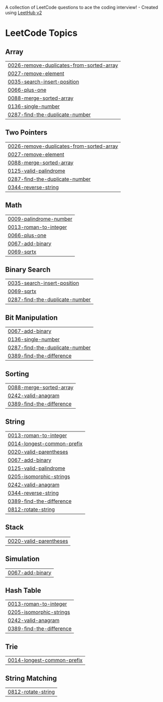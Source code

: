 A collection of LeetCode questions to ace the coding interview! - Created using [LeetHub v2](https://github.com/arunbhardwaj/LeetHub-2.0)
<!---LeetCode Topics Start-->
# LeetCode Topics
## Array
|  |
| ------- |
| [0026-remove-duplicates-from-sorted-array](https://github.com/ashishmishra75/leetcode-Practise/tree/master/0026-remove-duplicates-from-sorted-array) |
| [0027-remove-element](https://github.com/ashishmishra75/leetcode-Practise/tree/master/0027-remove-element) |
| [0035-search-insert-position](https://github.com/ashishmishra75/leetcode-Practise/tree/master/0035-search-insert-position) |
| [0066-plus-one](https://github.com/ashishmishra75/leetcode-Practise/tree/master/0066-plus-one) |
| [0088-merge-sorted-array](https://github.com/ashishmishra75/leetcode-Practise/tree/master/0088-merge-sorted-array) |
| [0136-single-number](https://github.com/ashishmishra75/leetcode-Practise/tree/master/0136-single-number) |
| [0287-find-the-duplicate-number](https://github.com/ashishmishra75/leetcode-Practise/tree/master/0287-find-the-duplicate-number) |
## Two Pointers
|  |
| ------- |
| [0026-remove-duplicates-from-sorted-array](https://github.com/ashishmishra75/leetcode-Practise/tree/master/0026-remove-duplicates-from-sorted-array) |
| [0027-remove-element](https://github.com/ashishmishra75/leetcode-Practise/tree/master/0027-remove-element) |
| [0088-merge-sorted-array](https://github.com/ashishmishra75/leetcode-Practise/tree/master/0088-merge-sorted-array) |
| [0125-valid-palindrome](https://github.com/ashishmishra75/leetcode-Practise/tree/master/0125-valid-palindrome) |
| [0287-find-the-duplicate-number](https://github.com/ashishmishra75/leetcode-Practise/tree/master/0287-find-the-duplicate-number) |
| [0344-reverse-string](https://github.com/ashishmishra75/leetcode-Practise/tree/master/0344-reverse-string) |
## Math
|  |
| ------- |
| [0009-palindrome-number](https://github.com/ashishmishra75/leetcode-Practise/tree/master/0009-palindrome-number) |
| [0013-roman-to-integer](https://github.com/ashishmishra75/leetcode-Practise/tree/master/0013-roman-to-integer) |
| [0066-plus-one](https://github.com/ashishmishra75/leetcode-Practise/tree/master/0066-plus-one) |
| [0067-add-binary](https://github.com/ashishmishra75/leetcode-Practise/tree/master/0067-add-binary) |
| [0069-sqrtx](https://github.com/ashishmishra75/leetcode-Practise/tree/master/0069-sqrtx) |
## Binary Search
|  |
| ------- |
| [0035-search-insert-position](https://github.com/ashishmishra75/leetcode-Practise/tree/master/0035-search-insert-position) |
| [0069-sqrtx](https://github.com/ashishmishra75/leetcode-Practise/tree/master/0069-sqrtx) |
| [0287-find-the-duplicate-number](https://github.com/ashishmishra75/leetcode-Practise/tree/master/0287-find-the-duplicate-number) |
## Bit Manipulation
|  |
| ------- |
| [0067-add-binary](https://github.com/ashishmishra75/leetcode-Practise/tree/master/0067-add-binary) |
| [0136-single-number](https://github.com/ashishmishra75/leetcode-Practise/tree/master/0136-single-number) |
| [0287-find-the-duplicate-number](https://github.com/ashishmishra75/leetcode-Practise/tree/master/0287-find-the-duplicate-number) |
| [0389-find-the-difference](https://github.com/ashishmishra75/leetcode-Practise/tree/master/0389-find-the-difference) |
## Sorting
|  |
| ------- |
| [0088-merge-sorted-array](https://github.com/ashishmishra75/leetcode-Practise/tree/master/0088-merge-sorted-array) |
| [0242-valid-anagram](https://github.com/ashishmishra75/leetcode-Practise/tree/master/0242-valid-anagram) |
| [0389-find-the-difference](https://github.com/ashishmishra75/leetcode-Practise/tree/master/0389-find-the-difference) |
## String
|  |
| ------- |
| [0013-roman-to-integer](https://github.com/ashishmishra75/leetcode-Practise/tree/master/0013-roman-to-integer) |
| [0014-longest-common-prefix](https://github.com/ashishmishra75/leetcode-Practise/tree/master/0014-longest-common-prefix) |
| [0020-valid-parentheses](https://github.com/ashishmishra75/leetcode-Practise/tree/master/0020-valid-parentheses) |
| [0067-add-binary](https://github.com/ashishmishra75/leetcode-Practise/tree/master/0067-add-binary) |
| [0125-valid-palindrome](https://github.com/ashishmishra75/leetcode-Practise/tree/master/0125-valid-palindrome) |
| [0205-isomorphic-strings](https://github.com/ashishmishra75/leetcode-Practise/tree/master/0205-isomorphic-strings) |
| [0242-valid-anagram](https://github.com/ashishmishra75/leetcode-Practise/tree/master/0242-valid-anagram) |
| [0344-reverse-string](https://github.com/ashishmishra75/leetcode-Practise/tree/master/0344-reverse-string) |
| [0389-find-the-difference](https://github.com/ashishmishra75/leetcode-Practise/tree/master/0389-find-the-difference) |
| [0812-rotate-string](https://github.com/ashishmishra75/leetcode-Practise/tree/master/0812-rotate-string) |
## Stack
|  |
| ------- |
| [0020-valid-parentheses](https://github.com/ashishmishra75/leetcode-Practise/tree/master/0020-valid-parentheses) |
## Simulation
|  |
| ------- |
| [0067-add-binary](https://github.com/ashishmishra75/leetcode-Practise/tree/master/0067-add-binary) |
## Hash Table
|  |
| ------- |
| [0013-roman-to-integer](https://github.com/ashishmishra75/leetcode-Practise/tree/master/0013-roman-to-integer) |
| [0205-isomorphic-strings](https://github.com/ashishmishra75/leetcode-Practise/tree/master/0205-isomorphic-strings) |
| [0242-valid-anagram](https://github.com/ashishmishra75/leetcode-Practise/tree/master/0242-valid-anagram) |
| [0389-find-the-difference](https://github.com/ashishmishra75/leetcode-Practise/tree/master/0389-find-the-difference) |
## Trie
|  |
| ------- |
| [0014-longest-common-prefix](https://github.com/ashishmishra75/leetcode-Practise/tree/master/0014-longest-common-prefix) |
## String Matching
|  |
| ------- |
| [0812-rotate-string](https://github.com/ashishmishra75/leetcode-Practise/tree/master/0812-rotate-string) |
<!---LeetCode Topics End-->